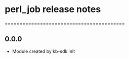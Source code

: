 # perl_job release notes
=========================================

0.0.0
-----
* Module created by kb-sdk init
